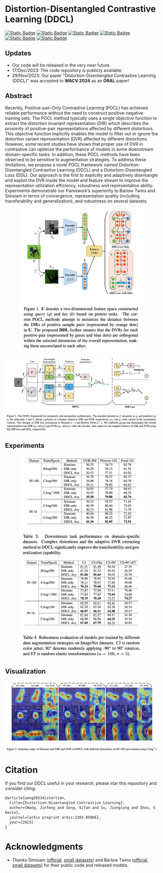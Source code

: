 # Distortion-Disentangled Contrastive Learning (DDCL)

[![Static Badge](https://img.shields.io/badge/WACV-2024-blue)](https://wacv2024.thecvf.com/)
[![Static Badge](https://img.shields.io/badge/DDCL-ArXiv-b31b1b)](https://arxiv.org/abs/2303.05066)
[![Static Badge](https://img.shields.io/badge/DDCL-PDF-pink)](https://arxiv.org/pdf/2303.05066.pdf)
[![Static Badge](https://img.shields.io/badge/Python-3.8.13-blue)]()
[![Static Badge](https://img.shields.io/badge/PyTorch-1.13.0-orange)]()
[![Static Badge](https://img.shields.io/badge/cudatoolkit-11.3.1-1f5e96)]()



## Updates

- Our code will be released in the very near future.
- 17/Dec/2023: The code repository is publicly available.
- 29/Nov/2023: Our paper "Distortion-Disentangled Contrastive Learning (DDCL)" was accepted to **WACV 2024** as an **ORAL** paper!

## Abstract

Recently, Positive-pair-Only Contrastive Learning (POCL) has achieved reliable performance without the need to construct positive-negative training sets. The POCL method typically uses a single objective function to extract the distortion invariant representation (DIR) which describes the proximity of positive-pair representations affected by different distortions. This objective function implicitly enables the model to filter out or ignore the distortion variant representation (DVR) affected by different distortions. However, some recent studies have shown that proper use of DVR in contrastive can optimize the performance of models in some downstream domain-specific tasks. In addition, these POCL methods have been observed to be sensitive to augmentation strategies. To address these limitations, we propose a novel POCL framework named Distortion-Disentangled Contrastive Learning (DDCL) and a Distortion-Disentangled Loss (DDL). Our approach is the first to explicitly and adaptively disentangle and exploit the DVR inside the model and feature stream to improve the representation utilization efficiency, robustness and representation ability. Experiments demonstrate our framework’s superiority to Barlow Twins and Simsiam in terms of convergence, representation quality (including transferability and generalization), and robustness on several datasets.

<p align="center">
  <img src="Figures/DDCL_1.png" alt="DDCL1" width="400" />
</p>
<p align="center">
  <img src="Figures/DDCL_2.png" alt="DDCL2" />
</p>

## Experiments

<p align="center">
  <img src="Figures/DDCL_3.png" alt="DDCL3" width="400" /> <img src="Figures/DDCL_4.png" alt="DDCL4" width="400" />
</p>

## Visualization

<img src="Figures/DDCL_5.png" alt="DDCL" style="zoom: 80%;" />

# Citation

If you find our DDCL useful in your research, please star this repository and consider citing:
```
@article{wang2023distortion,
  title={Distortion-Disentangled Contrastive Learning},
  author={Wang, Jinfeng and Song, Sifan and Su, Jionglong and Zhou, S Kevin},
  journal={arXiv preprint arXiv:2303.05066},
  year={2023}
}
```

# Acknowledgments

- Thanks Simsiam ([official](https://github.com/facebookresearch/simsiam), [small datasets](https://github.com/Reza-Safdari/SimSiam-91.9-top1-acc-on-CIFAR10)) and Barlow Twins ([official](https://github.com/facebookresearch/barlowtwins?tab=readme-ov-file), [small datasets](https://github.com/IgorSusmelj/barlowtwins)) for their public code and released models. 
